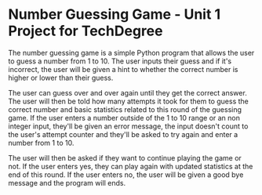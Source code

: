 # Number Guessing Game - Unit 1 Project for TechDegree

The number guessing game is a simple Python program that allows the user to
guess a number from 1 to 10. The user inputs their guess and if it's incorrect,
the user will be given a hint to whether the correct number is higher or lower
than their guess.

The user can guess over and over again until they get the correct
answer. The user will then be told how many attempts it took for them to guess
the correct number and basic statistics related to this round of the guessing game.
If the user enters a number outside of the 1 to 10 range or an non integer input, they'll
be given an error message, the input doesn't count to the user's attempt counter
and they'll be asked to try again and enter a number from 1 to 10.

The user will then be asked if they want to continue playing the game or not. If the
user enters yes, they can play again with updated statistics at the end of this round.
If the user enters no, the user will be given a good bye message and the program will
ends. 







